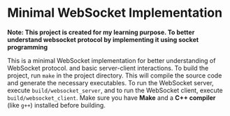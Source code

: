# Minimal WebSocket Implementation

**Note: This project is created for my learning purpose. To better understand websocket protocol by implementing it using socket programming**

This is a minimal WebSocket implementation for better understanding of WebSocket protocol. and basic server-client interactions. To build the project, run `make` in the project directory. This will compile the source code and generate the necessary executables. To run the WebSocket server, execute `build/websocket_server`, and to run the WebSocket client, execute `build/websocket_client`. Make sure you have **Make** and a **C++ compiler** (like `g++`) installed before building.
